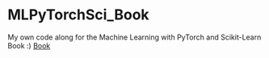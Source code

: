 # MLPyTorchSci_Book
My own code along for the Machine Learning with PyTorch and Scikit-Learn Book :) 
[Book](https://github.com/rasbt/machine-learning-book)
